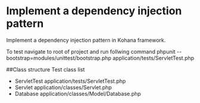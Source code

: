 # Implement a dependency injection pattern


Implement a dependency injection pattern in Kohana framework. 

To test navigate to root of project and run follwing command 
phpunit --bootstrap=modules/unittest/bootstrap.php application/tests/ServletTest.php 

##Class structure
Test class list
* ServletTest   application/tests/ServletTest.php
* Servlet	      application/classes/Servlet.php
* Database	  application/classes/Model/Database.php